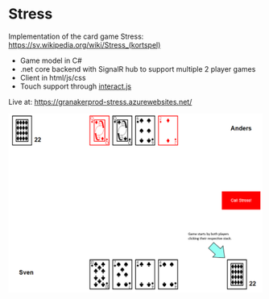 # Stress

Implementation of the card game Stress:
https://sv.wikipedia.org/wiki/Stress_(kortspel)

- Game model in C#
- .net core backend with SignalR hub to support multiple 2 player games
- Client in html/js/css
- Touch support through [interact.js](https://interactjs.io/)

Live at: https://granakerprod-stress.azurewebsites.net/

![how to start game](https://github.com/grankko/stress/raw/main/Stress.Server/wwwroot/images/howto.png)